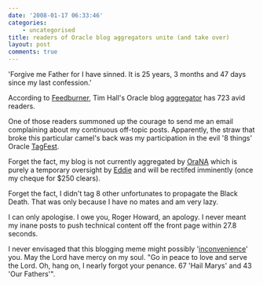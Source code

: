 ```yaml
---
date: '2008-01-17 06:33:46'
categories:
    - uncategorised
title: readers of Oracle blog aggregators unite (and take over)
layout: post
comments: true
---
```


'Forgive me Father for I have sinned. It is 25 years, 3 months and 47
days since my last confession.'

According to [Feedburner](http://www.feedburner.com), Tim Hall's Oracle
blog [aggregator](http://www.oracle-base.com/aggregator/index.php) has
723 avid readers.

One of those readers summoned up the courage to send me an email
complaining about my continuous off-topic posts. Apparently, the straw
that broke this particular camel's back was my participation in the evil
'8 things' Oracle
[TagFest](http://www.nbrightside.com/blog/2008/01/15/oracle-tagfest-the-last-word/).

Forget the fact, my blog is not currently aggregated by
[OraNA](http://orana.info/) which is purely a temporary oversight by
[Eddie](http://awads.net/wp/) and will be rectifed imminently (once my
cheque for $250 clears).

Forget the fact, I didn't tag 8 other unfortunates to propagate the
Black Death. That was only because I have no mates and am very lazy.

I can only apologise. I owe you, Roger Howard, an apology. I never meant
my inane posts to push technical content off the front page within 27.8
seconds.

I never envisaged that this blogging meme might possibly
'[inconvenience](http://www.dizwell.net/prod/archives/58)' you. May the
Lord have mercy on my soul. "Go in peace to love and serve the Lord. Oh,
hang on, I nearly forgot your penance. 67 'Hail Marys' and 43 'Our
Fathers'".
